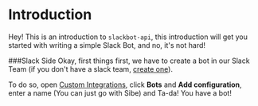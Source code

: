 # Introduction
 Hey! This is an introduction to `slackbot-api`, this introduction will get you started with writing a simple Slack Bot, and no, it's not hard!

###Slack Side
 Okay, first things first, we have to create a bot in our Slack Team (if you don't have a slack team, [create one](https://slack.com/)).

To do so, open [Custom Integrations](https://pichak.slack.com/apps/manage/custom-integrations), click **Bots** and **Add configuration**, enter a name (You can just go with Sibe) and Ta-da! You have a bot!